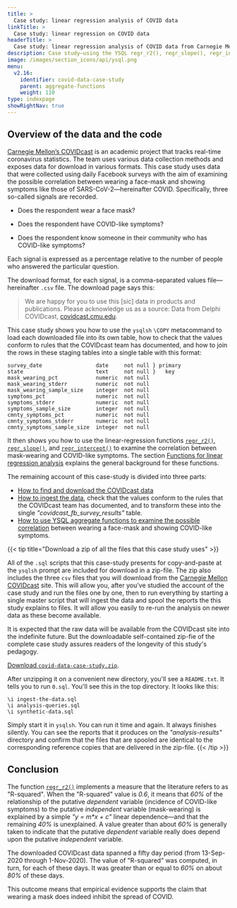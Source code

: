 ```yaml
---
title: >
  Case study: linear regression analysis of COVID data
linkTitle: >
  Case study: linear regression on COVID data
headerTitle: >
  Case study: linear regression analysis of COVID data from Carnegie Mellon's COVIDcast project
description: Case study—using the YSQL regr_r2(), regr_slope(), regr_intercept() to examine the correlation between COVID-like symptoms and mask-wearing using data from Carnegie Mellon's COVIDcast.
image: /images/section_icons/api/ysql.png
menu:
  v2.16:
    identifier: covid-data-case-study
    parent: aggregate-functions
    weight: 110
type: indexpage
showRightNav: true
---
```

## Overview of the data and the code

[Carnegie Mellon’s COVIDcast](https://covidcast.cmu.edu/) is an academic project that tracks real-time coronavirus statistics. The team uses various data collection methods and exposes data for download in various formats. This case study uses data that were collected using daily Facebook surveys with the aim of examining the possible correlation between wearing a face-mask and showing symptoms like those of SARS-CoV-2—hereinafter COVID. Specifically, three so-called signals are recorded.

- Does the respondent wear a face mask?

- Does the respondent have COVID-like symptoms?
- Does the respondent know someone in their community  who has COVID-like symptoms?

Each signal is expressed as a percentage relative to the number of people who answered the particular question.

The download format, for each  signal, is a comma-separated values file—hereinafter `.csv` file. The download page says this:

> We are happy for you to use this [sic] data in products and publications. Please acknowledge us as a source: Data from Delphi COVIDcast, [covidcast.cmu.edu](https://covidcast.cmu.edu/).

This case study shows you how to use the `ysqlsh` `\COPY` metacommand to load each downloaded file into its own table, how to check that the values conform to rules that the COVIDcast team has documented, and how to join the rows in these staging tables into a single table with this format:

```
survey_date                 date     not null } primary
state                       text     not null }   key
mask_wearing_pct            numeric  not null
mask_wearing_stderr         numeric  not null
mask_wearing_sample_size    integer  not null
symptoms_pct                numeric  not null
symptoms_stderr             numeric  not null
symptoms_sample_size        integer  not null
cmnty_symptoms_pct          numeric  not null
cmnty_symptoms_stderr       numeric  not null
cmnty_symptoms_sample_size  integer  not null
```

It then shows you how to use the linear-regression functions [`regr_r2()`](../function-syntax-semantics/linear-regression/regr/#regr-r2), [`regr_slope()`](../function-syntax-semantics/linear-regression/regr/#regr-slope-regr-intercept), and [`regr_intercept()`](../function-syntax-semantics/linear-regression/regr/#regr-slope-regr-intercept) to examine the correlation between mask-wearing and COVID-like symptoms. The section [Functions for linear regression analysis](../function-syntax-semantics/linear-regression/) explains the general background for these functions.

The remaining account of this case-study is divided into three parts:

- [How to find and download the COVIDcast data](./download-the-covidcast-data/)
- [How to ingest the data](./ingest-the-covidcast-data/), check that the values conform to  the rules that the COVIDcast team has documented, and to transform these into the single _"covidcast_fb_survey_results"_ table.
- [How to use YSQL aggregate functions to examine the possible correlation](./analyze-the-covidcast-data/) between wearing a face-mask and showing COVID-like symptoms.

{{< tip title="Download a zip of all the files that this case study uses" >}}

All of the `.sql` scripts that this case-study presents for copy-and-paste at the `ysqlsh` prompt are included for download in a zip-file. The zip also includes the three `csv` files that you will download from the [Carnegie Mellon COVIDcast](https://delphi.cmu.edu/covidcast/) site. This will allow you, after you've studied the account of the case study and run the files one by one, then to run everything by starting a single master script that will ingest the data and spool the reports the this study explains to files. It will allow you easily to re-run the analysis on newer data as these become available.

It is expected that the raw data will be available from the COVIDcast site into the indefinite future. But the downloadable self-contained zip-fie of the complete case study assures readers of the longevity of this study's pedagogy.

[Download `covid-data-case-study.zip`](https://raw.githubusercontent.com/yugabyte/yugabyte-db/master/sample/covid-data-case-study/covid-data-case-study.zip).

After unzipping it on a convenient new directory, you'll see a `README.txt`. It tells you to run `0.sql`. You'll see this in the top directory. It looks like this:

```plpgsql
\i ingest-the-data.sql
\i analysis-queries.sql
\i synthetic-data.sql
```

Simply start it in `ysqlsh`. You can run it time and again. It always finishes silently. You can see the reports that it produces on the _"analysis-results"_ directory and confirm that the files that are spooled are identical to the corresponding reference copies that are delivered in the zip-file.
{{< /tip >}}

## Conclusion

The function [`regr_r2()`](../function-syntax-semantics/linear-regression/regr/#regr-r2) implements a measure that the literature refers to as "R-squared". When the "R-squared" value is _0.6_, it means that _60%_ of the relationship of the putative _dependent_ variable (incidence of COVID-like symptoms) to the putative _independent_ variable (mask-wearing) is explained by a simple _"y = m*x + c"_ linear dependence—and that the remaining _40%_ is unexplained. A value greater than about _60%_ is generally taken to indicate that the putative _dependent_ variable really does depend upon the putative _independent_ variable.

The downloaded COVIDcast data spanned a fifty day period (from 13-Sep-2020 through 1-Nov-2020). The value of "R-squared" was computed, in turn, for each of these days. It was greater than or equal to _60%_ on about _80%_ of these days.

This outcome means that empirical evidence supports the claim that wearing a mask does indeed inhibit the spread of COVID.
